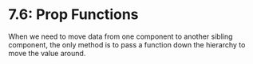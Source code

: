 # 7.6: Prop Functions

When we need to move data from one component to another sibling component, the only method is to pass a function down the hierarchy to move the value around.

